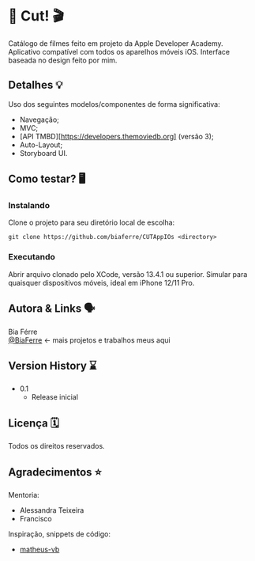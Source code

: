 # 🍿 Cut! 🎬

Catálogo de filmes feito em projeto da Apple Developer Academy.
Aplicativo compatível com todos os aparelhos móveis iOS.
Interface baseada no design feito por mim.

## Detalhes 💡
Uso dos seguintes modelos/componentes de forma significativa:
* Navegação;
* MVC;
* [API TMBD][https://developers.themoviedb.org] (versão 3);
* Auto-Layout;
* Storyboard UI.

## Como testar? 🖥

### Instalando

Clone o projeto para seu diretório local de escolha:
```
git clone https://github.com/biaferre/CUTAppIOs <directory>
```

### Executando

Abrir arquivo clonado pelo XCode, versão 13.4.1 ou superior.
Simular para quaisquer dispositivos móveis, ideal em iPhone 12/11 Pro.

## Autora & Links 🗣

Bia Férre  
[@BiaFerre](https://https://linktr.ee/biaferre) <- mais projetos e trabalhos meus aqui

## Version History ⌛️

* 0.1
    * Release inicial

## Licença 🗓

Todos os direitos reservados.

## Agradecimentos ⭐️

Mentoria:
* Alessandra Teixeira
* Francisco 

Inspiração, snippets de código:
* [matheus-vb](https://github.com/matheus-vb/Movielogue)
